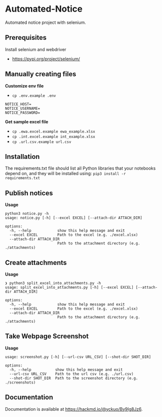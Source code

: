 # Automated-Notice
Automated notice project with selenium.

## Prerequisites
Install selenium and webdriver
- https://pypi.org/project/selenium/ 
## Manually creating files
**Customize env file**
- `cp .env.example .env`
```
NOTICE_HOST=
NOTICE_USERNAME=
NOTICE_PASSWORD=
```
**Get sample excel file**
- `cp .ewa.excel.example ewa_example.xlsx`
- `cp .int.excel.example int_example.xlsx`
- `cp .url.csv.example url.csv`

## Installation
The requirements.txt file should list all Python libraries that your notebooks depend on, and they will be installed using:
```pip3 install -r requirements.txt```

## Publish notices 
**Usage**
```
python3 notice.py -h
usage: notice.py [-h] [--excel EXCEL] [--attach-dir ATTACH_DIR]

options:
  -h, --help            show this help message and exit
  --excel EXCEL         Path to the excel (e.g. ./excel.xlsx)
  --attach-dir ATTACH_DIR
                        Path to the attachment directory (e.g. ./attachments)
```

## Create attachments
**Usage**
```
❯ python3 split_excel_into_attachments.py -h
usage: split_excel_into_attachments.py [-h] [--excel EXCEL] [--attach-dir ATTACH_DIR]

options:
  -h, --help            show this help message and exit
  --excel EXCEL         Path to the excel (e.g. ./excel.xlsx)
  --attach-dir ATTACH_DIR
                        Path to the attachment directory (e.g. ./attachments)
```

## Take Webpage Screenshot
**Usage**
```
usage: screenshot.py [-h] [--url-csv URL_CSV] [--shot-dir SHOT_DIR]

options:
  -h, --help           show this help message and exit
  --url-csv URL_CSV    Path to the url csv (e.g. ./url.csv)
  --shot-dir SHOT_DIR  Path to the screenshot directory (e.g. ./screenshots)
```
## Documentation
Documentation is available at https://hackmd.io/@yckuo/By9Ig8Jz6.
